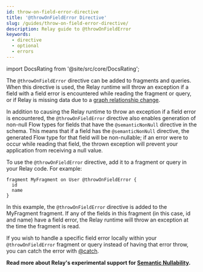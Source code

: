 ```yaml
---
id: throw-on-field-error-directive
title: '@throwOnFieldError Directive'
slug: /guides/throw-on-field-error-directive/
description: Relay guide to @throwOnFieldError
keywords:
  - directive
  - optional
  - errors
---
```


import DocsRating from '@site/src/core/DocsRating';

The `@throwOnFieldError` directive can be added to fragments and queries. When
this directive is used, the Relay runtime will throw an exception if a field
with a field error is encountered while reading the fragment or query, or if
Relay is missing data due to a
[graph relationship change](../debugging/why-null.md#graph-relationship-change).

In addition to causing the Relay runtime to throw an exception if a field error
is encountered, the `@throwOnFieldError` directive also enables generation of
non-null Flow types for fields that have the `@semanticNonNull` directive in the
schema. This means that if a field has the `@semanticNonNull` directive, the
generated Flow type for that field will be non-nullable; if an error were to
occur while reading that field, the thrown exception will prevent your
application from receiving a null value.

To use the `@throwOnFieldError` directive, add it to a fragment or query in your
Relay code. For example:

```
fragment MyFragment on User @throwOnFieldError {
  id
  name
}
```

In this example, the `@throwOnFieldError` directive is added to the MyFragment
fragment. If any of the fields in this fragment (in this case, id and name) have
a field error, the Relay runtime will throw an exception at the time the
fragment is read.

If you wish to handle a specific field error locally within your `@throwOnFieldError` fragment or query instead of having that error throw, you can catch the error with [@catch](./catch-directive.md).

**Read more about Relay's experimental support for
[Semantic Nullability](./semantic-nullability.md).**
